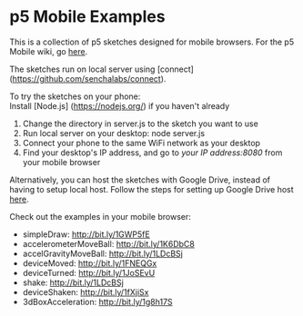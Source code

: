 <h1>p5 Mobile Examples</h1>

This is a collection of p5 sketches designed for mobile browsers. For the p5 Mobile wiki, go [here](https://github.com/OhJia/p5Mobile). 

The sketches run on local server using [connect] (https://github.com/senchalabs/connect). 

To try the sketches on your phone: </br>
Install [Node.js] (https://nodejs.org/) if you haven't already </br>
1. Change the directory in server.js to the sketch you want to use</br>
2. Run local server on your desktop: node server.js</br>
3. Connect your phone to the same WiFi network as your desktop</br>
4. Find your desktop's IP address, and go to <i>your IP address:8080</i> from your mobile browser</br>

Alternatively, you can host the sketches with Google Drive, instead of having to setup local host. Follow the steps for setting up Google Drive host [here](https://github.com/OhJia/p5Mobile/wiki/Workflows). 

Check out the examples in your mobile browser:

- simpleDraw: http://bit.ly/1GWP5fE
- accelerometerMoveBall: http://bit.ly/1K6DbC8
- accelGravityMoveBall: http://bit.ly/1LDcBSj
- deviceMoved: http://bit.ly/1FNEQGx
- deviceTurned: http://bit.ly/1JoSEvU
- shake: http://bit.ly/1LDcBSj
- deviceShaken: http://bit.ly/1fXjiSx
- 3dBoxAcceleration: http://bit.ly/1g8h17S


